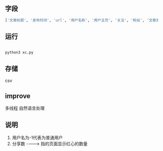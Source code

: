 
## 字段

```python
['文章标题', '发布时间', 'url', '用户名称', '用户主页', '关注', '粉丝', '文章类型', '正文', '图片数量', '游玩天数', '游玩时间', '人均消费', '和谁','玩法', '浏览量','收藏量', '点赞数', '分享数','评论数','评论']
```
## 运行

```python

python3 xc.py 

```
## 存储
csv
## improve
多线程
自然语言处理

## 说明
1. 用户名为-1代表为普通用户
2. 分享数 ----> 指的页面显示红心的数量
